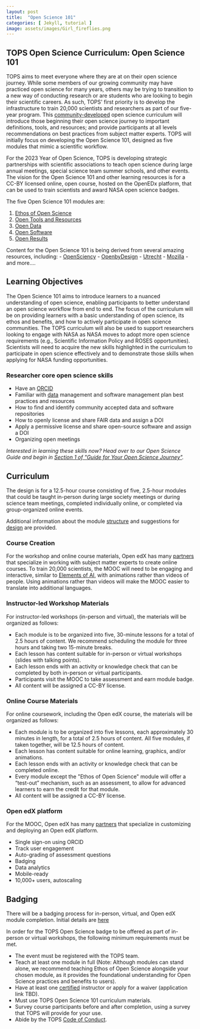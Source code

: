 ```yaml
---
layout: post
title:  "Open Science 101"
categories: [ Jekyll, tutorial ]
image: assets/images/Girl_fireflies.png
---
```

## TOPS Open Science Curriculum: Open Science 101

TOPS aims to meet everyone where they are at on their open science journey. While some members of our growing community may have practiced open science for many years, others may be trying to transition to a new way of conducting research or are students who are looking to begin their scientific careers. As such, TOPS' first priority is to develop the infrastructure to train 20,000 scientists and researchers as part of our five-year program. This [community-developed](https://github.com/nasa/Transform-to-Open-Science/blob/main/docs/Area2_Capacity_Sharing/Open-Science-101/curriculum_leads.md) open science curriculum will introduce those beginning their open science journey to important definitions, tools, and resources; and provide participants at all levels recommendations on best practices from subject matter experts. TOPS will initially focus on developing the Open Science 101, designed as five modules that mimic a scientific workflow.

For the 2023 Year of Open Science, TOPS is developing strategic partnerships with scientific associations to teach open science during large annual meetings, special science team summer schools, and other events. The vision for the Open Science 101 and other learning resources is for a CC-BY licensed online, open course, hosted on the OpenEDx platform, that can be used to train scientists and award NASA open science badges.

The five Open Science 101 modules are:
1. [Ethos of Open Science](https://github.com/nasa/Transform-to-Open-Science/blob/main/docs/Area2_Capacity_Sharing/Open-Science-101/modules/open_science_ethos_module.md)
2. [Open Tools and Resources](https://github.com/nasa/Transform-to-Open-Science/blob/main/docs/Area2_Capacity_Sharing/Open-Science-101/modules/open_tools_module.md)
3. [Open Data](https://github.com/nasa/Transform-to-Open-Science/blob/main/docs/Area2_Capacity_Sharing/Open-Science-101/modules/open_data_module.md)
4. [Open Software](https://github.com/nasa/Transform-to-Open-Science/blob/main/docs/Area2_Capacity_Sharing/Open-Science-101/modules/open_software_module.md)
5. [Open Results](https://github.com/nasa/Transform-to-Open-Science/blob/main/docs/Area2_Capacity_Sharing/Open-Science-101/modules/open_results_module.md)

Content for the Open Science 101 is being derived from several amazing resources, including:
    - [OpenSciency](https://github.com/opensciency/)
    - [OpenbyDesign](https://github.com/DSI-CORES/OpenByDesign/tree/master/src)
    - [Utrecht](https://openscience-utrecht.com/what-is-open-science/)
    - [Mozilla](https://mozillascience.github.io/study-group-orientation/4-open-research101.html)
    - and more....
    

## Learning Objectives

The Open Science 101 aims to introduce learners to a nuanced understanding of open science, enabling participants to better understand an open science workflow from end to end. The focus of the curriculum will be on providing learners with a basic understanding of open science, its ethos and benefits, and how to actively participate in open science communities. The TOPS curriculum will also be used to support researchers looking to engage with NASA as NASA moves to adopt more open science requirements (e.g., Scientific Information Policy and ROSES opportunities). Scientists will need to acquire the new skills highlighted in the curriculum to participate in open science effectively and to demonstrate those skills when applying for NASA funding opportunities.

### Researcher core open science skills 
- Have an [ORCID](https://orcid.org/)
- Familiar with [data](https://science.nasa.gov/researchers/sara/faqs/dmp-faq-roses) management and software management plan best practices and resources
- How to find and identify community accepted data and software repositories
- How to openly license and share FAIR data and assign a DOI
- Apply a permissive license and share open-source software and assign a DOI
- Organizing open meetings

*Interested in learning these skills now? Head over to our Open Science Guide and begin in [Section 1 of "Guide for Your Open Science Journey"](https://nasa.github.io/Transform-to-Open-Science-Book/Open_Science_Cookbook/Your_Open_Science_Journey.html#section-1-core-open-science-skills).*

## Curriculum

The design is for a 12.5-hour course consisting of five, 2.5-hour modules that could be taught in-person during large society meetings or during science team meetings, completed individually online, or completed via group-organized online events.

Additional information about the module [structure](https://github.com/nasa/Transform-to-Open-Science/blob/main/docs/Area2_Capacity_Sharing/Open-Science-101/curriculum_structure.md) and suggestions for [design](https://github.com/nasa/Transform-to-Open-Science/blob/main/docs/Area2_Capacity_Sharing/Open-Science-101/course_guidance.md) are provided.

### Course Creation
For the workshop and online course materials, Open edX has many [partners](https://openedx.org/marketplace-all/) that specialize in working with subject matter experts to create online courses. To train 20,000 scientists, the MOOC will need to be engaging and interactive, similar to [Elements of AI](https://www.elementsofai.com/), with animations rather than videos of people. Using animations rather than videos will make the MOOC easier to translate into additional languages.

### Instructor-led Workshop Materials
For instructor-led workshops (in-person and virtual), the materials will be organized as follows:
* Each module is to be organized into five, 30-minute lessons for a total of 2.5 hours of content. We recommend scheduling the module for three hours and taking two 15-minute breaks.
* Each lesson has content suitable for in-person or virtual workshops (slides with talking points).
* Each lesson ends with an activity or knowledge check that can be completed by both in-person or virtual participants.
* Participants visit the MOOC to take assessment and earn module badge.
* All content will be assigned a CC-BY license.

### Online Course Materials
For online coursework, including the Open edX course, the materials will be organized as follows:
* Each module is to be organized into five lessons, each approximately 30 minutes in length, for a total of 2.5 hours of content. All five modules, if taken together, will be 12.5 hours of content.
* Each lesson has content suitable for online learning, graphics, and/or animations.
* Each lesson ends with an activity or knowledge check that can be completed online.
* Every module except the "Ethos of Open Science" module will offer a “test-out” mechanism, such as an assessment, to allow for advanced learners to earn the credit for that module.
* All content will be assigned a CC-BY license.

### Open edX platform
For the MOOC, Open edX has many [partners](https://openedx.org/marketplace-all/) that specialize in customizing and deploying an Open edX platform.
* Single sign-on using ORCID
* Track user engagement
* Auto-grading of assessment questions
* Badging
* Data analytics
* Mobile-ready
* 10,000+ users, autoscaling

## Badging

There will be a badging process for in-person, virtual, and Open edX module completion. Initial details are [here](https://github.com/nasa/Transform-to-Open-Science/blob/main/docs/Area3_Incentives/readme.md)

In order for the TOPS Open Science badge to be offered as part of in-person or virtual workshops, the following minimum requirements must be met.
* The event must be registered with the TOPS team.
* Teach at least one module in full (Note: Although modules can stand alone, we recommend teaching Ethos of Open Science alongside your chosen module, as it provides the foundational understanding for Open Science practices and benefits to users).
* Have at least one [certified](https://carpentries.org/instructors/) instructor or apply for a waiver (application link TBD).
* Must use TOPS Open Science 101 curriculum materials.
* Survey course participants before and after completion, using a survey that TOPS will provide for your use.
* Abide by the TOPS [Code of Conduct](https://github.com/nasa/Transform-to-Open-Science/blob/main/CODE_OF_CONDUCT.md).

